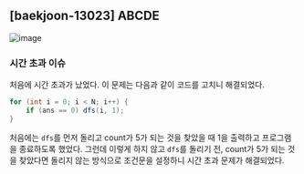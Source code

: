 ## [baekjoon-13023] ABCDE

![image](https://user-images.githubusercontent.com/22045163/97014663-9a63d680-1585-11eb-8ffd-be4945e093c0.png)

### 시간 초과 이슈

처음에 시간 초과가 났었다. 이 문제는 다음과 같이 코드를 고치니 해결되었다.

```java
for (int i = 0; i < N; i++) {
    if (ans == 0) dfs(i, 1);
}
```

처음에는 `dfs`를 먼저 돌리고 count가 5가 되는 것을 찾았을 때 1을 출력하고 프로그램을 종료하도록 했었다. 
그런데 이렇게 하지 않고 `dfs`를 돌리기 전, count가 5가 되는 것을 찾았다면 돌리지 않는 방식으로 조건문을 설정하니 시간 초과 문제가 해결되었다.
